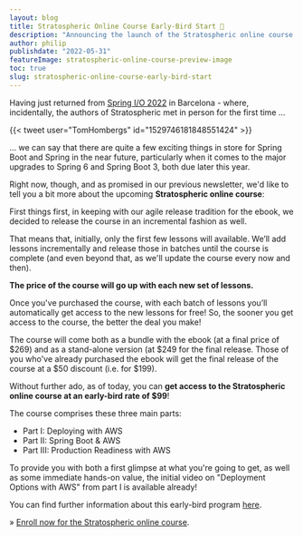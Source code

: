```yaml
---
layout: blog
title: Stratospheric Online Course Early-Bird Start 🥳
description: "Announcing the launch of the Stratospheric online course early-bird program."
author: philip
publishdate: "2022-05-31"
featureImage: stratospheric-online-course-preview-image
toc: true
slug: stratospheric-online-course-early-bird-start
---
```


Having just returned from [Spring I/O 2022](https://2022.springio.net/) in Barcelona - where, incidentally, the authors of Stratospheric met in person for the first time ...

{{< tweet user="TomHombergs" id="1529746181848551424" >}}

... we can say that there are quite a few exciting things in store for Spring Boot and Spring in the near future, particularly when it comes to the major upgrades to Spring 6 and Spring Boot 3, both due later this year.

Right now, though, and as promised in our previous newsletter, we'd like to tell you a bit more about the upcoming **Stratospheric online course**:

First things first, in keeping with our agile release tradition for the ebook, we decided to release the course in an incremental fashion as well.

That means that, initially, only the first few lessons will available. We’ll add lessons incrementally and release those in batches until the course is complete (and even beyond that, as we'll update the course every now and then).

**The price of the course will go up with each new set of lessons.**

Once you've purchased the course, with each batch of lessons you’ll automatically get access to the new lessons for free! So, the sooner you get access to the course, the better the deal you make!

The course will come both as a bundle with the ebook (at a final price of $269) and as a stand-alone version (at $249 for the final release. Those of you who've already purchased the ebook will get the final release of the course at a $50 discount (i.e. for $199).

Without further ado, as of today, you can **get access to the Stratospheric online course at an early-bird rate of $99**!

The course comprises these three main parts:

- Part I: Deploying with AWS
- Part II: Spring Boot & AWS
- Part III: Production Readiness with AWS

To provide you with both a first glimpse at what you're going to get, as well as some immediate hands-on value, the initial video on "Deployment Options with AWS" from part I is available already!

You can find further information about this early-bird program [here](https://stratospheric.dev/online-course/#early-bird).

» [Enroll now for the Stratospheric online course](https://stratospheric.dev/online-course/).

